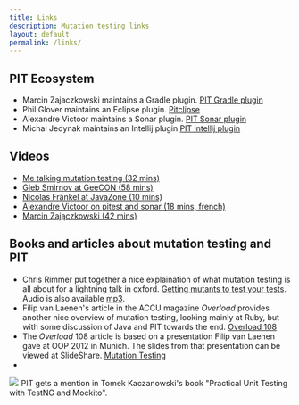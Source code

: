 ```yaml
---
title: Links
description: Mutation testing links
layout: default
permalink: /links/
---
```


## PIT Ecosystem

* Marcin Zajaczkowski maintains a Gradle plugin. [PIT Gradle plugin](http://gradle-pitest-plugin.solidsoft.info/)
* Phil Glover maintains an Eclipse plugin. [Pitclipse](https://github.com/philglover/pitclipse)
* Alexandre Victoor maintains a Sonar plugin. [PIT Sonar plugin](http://docs.codehaus.org/display/SONAR/Pitest)
* Michal Jedynak maintains an Intellij plugin [PIT intellij plugin](http://plugins.intellij.net/plugin/?idea&pluginId=7119)

## Videos

* [Me talking mutation testing (32 mins)](http://vimeo.com/89083982)
* [Gleb Smirnov at GeeCON (58 mins)](http://vimeo.com/99550776) 
* [Nicolas Fränkel at JavaZone (10 mins)](http://vimeo.com/105758362)
* [Alexandre Victoor on pitest and sonar (18 mins, french)](https://www.youtube.com/watch?v=ck2dIrrVTWs)
* [Marcin Zajączkowski (42 mins)](https://www.youtube.com/watch?v=OiqNhmYkRRc)

## Books and articles about mutation testing and PIT

* Chris Rimmer put together a nice explaination of what mutation testing is all about for a lightning talk in oxford. [Getting mutants to test your tests](http://media.ogn.s3.amazonaws.com/ogn27/microslot-ChrisRimmer.pdf). Audio is also available [mp3](http://media.ogn.s3.amazonaws.com/27-microslot-ChrisRimmer.mp3). 
* Filip van Laenen's article in the ACCU magazine *Overload* provides another nice overview of mutation testing, looking mainly at Ruby, but with
 some discussion of Java and PIT towards the end. [Overload 108](http://accu.org/var/uploads/journals/overload108.pdf)
* The *Overload* 108 article is based on a presentation Filip van Laenen gave at OOP 2012 in Munich. The slides from that presentation can be viewed at SlideShare. [Mutation Testing](http://www.slideshare.net/filipvanlaenen/mutation-testing-11298526)
* <span class='book'>
<a href="http://www.amazon.com/gp/product/839348930X/ref=as_li_qf_sp_asin_il?ie=UTF8&camp=1789&creative=9325&creativeASIN=839348930X&linkCode=as2&tag=jarfinder-20"><img border="0" src="http://ws.assoc-amazon.com/widgets/q?_encoding=UTF8&ASIN=839348930X&Format=_SL110_&ID=AsinImage&MarketPlace=US&ServiceVersion=20070822&WS=1&tag=jarfinder-20" ></a><img src="http://www.assoc-amazon.com/e/ir?t=jarfinder-20&l=as2&o=1&a=839348930X" width="1" height="1" border="0" alt="" style="border:none !important; margin:0px !important;" /></span> PIT gets a mention in Tomek Kaczanowski's book "Practical Unit Testing with TestNG and Mockito".


<br/>
